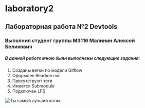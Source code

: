 # laboratory2
## Лабораторная работа №2 Devtools
### Выполнил студент группы М3116 Малинин Алексей Беликович
##### В данной работе мною были выполнены следующие задания: 
1. Созданы ветки по модели Gitflow
2. Оформлен Readme.md
3. Присутствуют теги
4. Имеется Submodule
5. Подключен LFS

![Ты самый лучший котик](/main/urcute.jpg)
